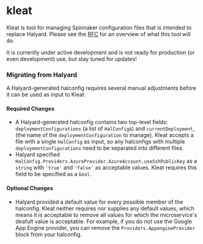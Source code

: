 # kleat

Kleat is tool for managing Spinnaker configuration files that is intended to
replace Halyard. Please see the
[RFC](https://github.com/spinnaker/governance/blob/master/rfc/halyard-lite.md)
for an overview of what this tool will do.

It is currently under active development and is not ready for production (or
even development) use, but stay tuned for updates!

### Migrating from Halyard

A Halyard-generated halconfig requires several manual adjustments before it can
be used as input to Kleat.

#### Required Changes

- A Halyard-generated halconfig contains two top-level fields:
`deploymentConfigurations` (a list of `HalConfig`s) and `currentDeployment`,
(the name of the `deploymentConfiguration` to manage). Kleat accepts a file with
a single `HalConfig` as input, so any halconfigs with multiple
`deploymentConfigurations` need to be separated into different files.
- Halyard specified
`HalConfig.Providers.AzureProvider.AzureAccount.useSshPublicKey` as a `string`
with `'true'` and `'false'` as acceptable values. Kleat requires this field to
be specified as a `bool`.

#### Optional Changes

- Halyard provided a default value for every possible member of the halconfig.
Kleat neither requires nor supplies any default values, which means it is
acceptable to remove all values for which the microservice's deafult value is
acceptable. For example, if you do not use the Google App Engine provider, you
can remove the `Providers.AppengineProvider` block from your halconfig.
